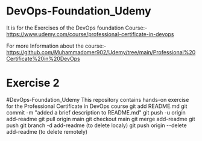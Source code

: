 # DevOps-Foundation_Udemy

It is for the Exercises of the DevOps foundation Course:-https://www.udemy.com/course/professional-certificate-in-devops

For more Information about the course:-https://github.com/Muhammadomer902/Udemy/tree/main/Professional%20Certificate%20in%20DevOps

# Exercise 2

#DevOps-Foundation_Udemy This repository contains hands-on exercise for the Professional Certificate in DevOps course
git add README.md
git commit -m "added a brief description to README.md"
git push -u origin add-readme
git pull origin main
git checkout main 
git merge add-readme
git push 
git branch -d add-readme (to delete localy)
git push origin --delete add-readme (to delete remotely)

